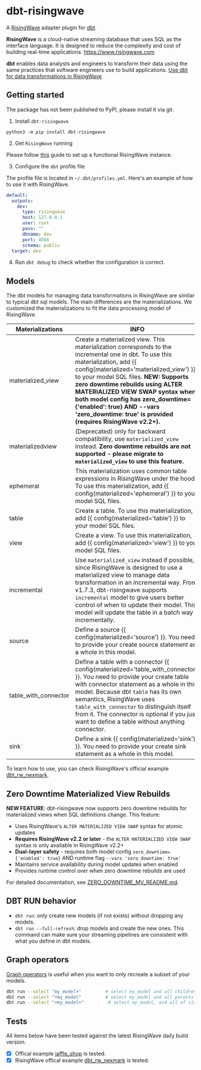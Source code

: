 # dbt-risingwave

A [RisingWave](https://github.com/risingwavelabs/risingwave) 
adapter plugin for [dbt](https://www.getdbt.com/).

**RisingWave** is a cloud-native streaming database that uses SQL as the interface language. It is designed to reduce the complexity and cost of building real-time applications. https://www.risingwave.com

**dbt** enables data analysts and engineers to transform their data using the same practices that software engineers use to build applications. [Use dbt for data transformations in RisingWave](https://docs.risingwave.com/docs/current/use-dbt/)

## Getting started

The package has not been published to PyPI, please install it via git.

1. Install `dbt-risingwave`

``` shell
python3 -m pip install dbt-risingwave
```

2. Get `RisingWave` running

Please follow [this](https://www.risingwave.dev/docs/current/get-started/) guide to set up a functional RisingWave instance.

3. Configure the `dbt` profile file

The profile file is located in `~/.dbt/profiles.yml`. Here's an example of how to use it with RisingWave.

```yaml
default:
  outputs:
    dev:
      type: risingwave
      host: 127.0.0.1
      user: root
      pass: ""
      dbname: dev
      port: 4566
      schema: public
  target: dev
```

4. Run `dbt debug` to check whether the configuration is correct.

## Models

The dbt models for managing data transformations in RisingWave are similar to typical dbt sql models. The main differences are the materializations. We customized the materializations to fit the data processing model of RisingWave.

| Materializations      | INFO                   |
| ---------------------- | --------------------- |
| materialized_view      | Create a materialized view. This materialization corresponds to the incremental one in dbt. To use this materialization, add {{ config(materialized='materialized_view') }} to your model SQL files. **NEW: Supports zero downtime rebuilds using ALTER MATERIALIZED VIEW SWAP syntax when both model config has zero_downtime={'enabled': true} AND --vars 'zero_downtime: true' is provided (requires RisingWave v2.2+).**                      |
| materializedview       | (Deprecated) only for backward compatibility, use `materialized_view` instead. **Zero downtime rebuilds are not supported - please migrate to `materialized_view` to use this feature.**                      |
| ephemeral              | This materialization uses common table expressions in RisingWave under the hood. To use this materialization, add {{ config(materialized='ephemeral') }} to your model SQL files.                      |
| table                  | Create a table. To use this materialization, add {{ config(materialized='table') }} to your model SQL files. |
| view                   | Create a view. To use this materialization, add {{ config(materialized='view') }} to your model SQL files. |
| incremental            | Use `materialized_view` instead if possible, since RisingWave is designed to use a materialized view to manage data transformation in an incremental way. From v1.7.3, dbt-risingwave supports `incremental` model to give users better control of when to update their model. This model will update the table in a batch way incrementally.                     |
| source                 | Define a source {{ config(materialized='source') }}. You need to provide your create source statement as a whole in this model.                      |
| table_with_connector   | Define a table with a connector {{ config(materialized='table_with_connector') }}. You need to provide your create table with connector statement as a whole in this model. Because dbt `table` has its own semantics, RisingWave uses `table_with_connector` to distinguish itself from it.  The connector is optional if you just want to define a table without anything connector.                    |
| sink                   | Define a sink {{ config(materialized='sink') }}. You need to provide your create sink statement as a whole in this model.                      |

To learn how to use, you can check RisingWave's official example [dbt_rw_nexmark](https://github.com/risingwavelabs/dbt_rw_nexmark).

## Zero Downtime Materialized View Rebuilds

**NEW FEATURE**: dbt-risingwave now supports zero downtime rebuilds for materialized views when SQL definitions change. This feature:

- Uses RisingWave's `ALTER MATERIALIZED VIEW SWAP` syntax for atomic updates
- **Requires RisingWave v2.2 or later** - the `ALTER MATERIALIZED VIEW SWAP` syntax is only available in RisingWave v2.2+
- **Dual-layer safety** - requires both model config `zero_downtime={'enabled': true}` AND runtime flag `--vars 'zero_downtime: true'`
- Maintains service availability during model updates when enabled
- Provides runtime control over when zero downtime rebuilds are used

For detailed documentation, see [ZERO_DOWNTIME_MV_README.md](ZERO_DOWNTIME_MV_README.md).

## DBT RUN behavior

- `dbt run`: only create new models (if not exists) without dropping any models.
- `dbt run --full-refresh`: drop models and create the new ones. This command can make sure your streaming pipelines are consistent with what you define in dbt models.

## Graph operators

[Graph operators](https://docs.getdbt.com/reference/node-selection/graph-operators) is useful when you want to only recreate a subset of your models.

```sh
dbt run --select "my_model+"         # select my_model and all children
dbt run --select "+my_model"         # select my_model and all parents
dbt run --select "+my_model+"         # select my_model, and all of its parents and children
```

## Tests

All items below have been tested against the latest RisingWave daily build version.

- [x] Offical example [jaffle_shop](https://github.com/dbt-labs/jaffle_shop) is tested.
- [x] RisingWave offical example [dbt_rw_nexmark](https://github.com/risingwavelabs/dbt_rw_nexmark) is tested.
